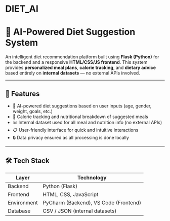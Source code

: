 # DIET_AI

# 🥗 AI-Powered Diet Suggestion System

An intelligent diet recommendation platform built using **Flask (Python)** for the backend and a responsive **HTML/CSS/JS frontend**. This system provides **personalized meal plans**, **calorie tracking**, and **dietary advice** based entirely on **internal datasets** — no external APIs involved.

---

## 🚀 Features

- 🧠 AI-powered diet suggestions based on user inputs (age, gender, weight, goals, etc.)
- 🍱 Calorie tracking and nutritional breakdown of suggested meals
- 📊 Internal dataset used for all meal and nutrition info (no external APIs)
- 📋 User-friendly interface for quick and intuitive interactions
- 🔒 Data privacy ensured as all processing is done locally

---

## 🛠️ Tech Stack

| Layer      | Technology             |
|------------|------------------------|
| Backend    | Python (Flask)         |
| Frontend   | HTML, CSS, JavaScript |
| Environment| PyCharm (Backend), VS Code (Frontend) |
| Database   | CSV / JSON (internal datasets) |

